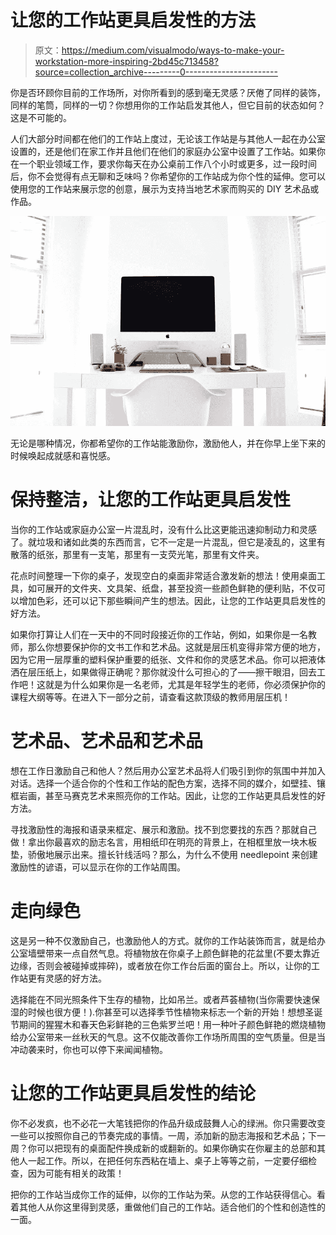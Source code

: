 # 让您的工作站更具启发性的方法

> 原文：<https://medium.com/visualmodo/ways-to-make-your-workstation-more-inspiring-2bd45c713458?source=collection_archive---------0----------------------->

你是否环顾你目前的工作场所，对你所看到的感到毫无灵感？厌倦了同样的装饰，同样的笔筒，同样的一切？你想用你的工作站启发其他人，但它目前的状态如何？这是不可能的。

人们大部分时间都在他们的工作站上度过，无论该工作站是与其他人一起在办公室设置的，还是他们在家工作并且他们在他们的家庭办公室中设置了工作站。如果你在一个职业领域工作，要求你每天在办公桌前工作八个小时或更多，过一段时间后，你不会觉得有点无聊和乏味吗？你希望你的工作站成为你个性的延伸。您可以使用您的工作站来展示您的创意，展示为支持当地艺术家而购买的 DIY 艺术品或作品。

![](img/8760b455493670a913f8a76aed744f84.png)

无论是哪种情况，你都希望你的工作站能激励你，激励他人，并在你早上坐下来的时候唤起成就感和喜悦感。

# 保持整洁，让您的工作站更具启发性

当你的工作站或家庭办公室一片混乱时，没有什么比这更能迅速抑制动力和灵感了。就垃圾和诸如此类的东西而言，它不一定是一片混乱，但它是凌乱的，这里有散落的纸张，那里有一支笔，那里有一支荧光笔，那里有文件夹。

花点时间整理一下你的桌子，发现空白的桌面非常适合激发新的想法！使用桌面工具，如可展开的文件夹、文具架、纸盘，甚至投资一些颜色鲜艳的便利贴，不仅可以增加色彩，还可以记下那些瞬间产生的想法。因此，让您的工作站更具启发性的好方法。

如果你打算让人们在一天中的不同时段接近你的工作站，例如，如果你是一名教师，那么你想要保护你的文书工作和艺术品。这就是层压机变得非常方便的地方，因为它用一层厚重的塑料保护重要的纸张、文件和你的灵感艺术品。你可以把液体洒在层压纸上，如果做得正确呢？那你就没什么可担心的了——擦干眼泪，回去工作吧！这就是为什么如果你是一名老师，尤其是年轻学生的老师，你必须保护你的课程大纲等等。在进入下一部分之前，请查看这款顶级的教师用层压机！

# 艺术品、艺术品和艺术品

想在工作日激励自己和他人？然后用办公室艺术品将人们吸引到你的氛围中并加入对话。选择一个适合你的个性和工作站的配色方案，选择不同的媒介，如壁挂、镶框岩画，甚至马赛克艺术来照亮你的工作站。因此，让您的工作站更具启发性的好方法。

寻找激励性的海报和语录来框定、展示和激励。找不到您要找的东西？那就自己做！拿出你最喜欢的励志名言，用相纸印在明亮的背景上，在相框里放一块木板垫，骄傲地展示出来。擅长针线活吗？那么，为什么不使用 needlepoint 来创建激励性的谚语，可以显示在你的工作站周围。

# 走向绿色

这是另一种不仅激励自己，也激励他人的方式。就你的工作站装饰而言，就是给办公室墙壁带来一点自然气息。将植物放在你桌子上颜色鲜艳的花盆里(不要太靠近边缘，否则会被碰掉或摔碎)，或者放在你工作台后面的窗台上。所以，让你的工作站更有灵感的好方法。

选择能在不同光照条件下生存的植物，比如吊兰。或者芦荟植物(当你需要快速保湿的时候也很方便！).你甚至可以选择季节性植物来标志一个新的开始！想想圣诞节期间的猩猩木和春天色彩鲜艳的三色紫罗兰吧！用一种叶子颜色鲜艳的燃烧植物给办公室带来一丝秋天的气息。这不仅能改善你工作场所周围的空气质量。但是当冲动袭来时，你也可以停下来闻闻植物。

# 让您的工作站更具启发性的结论

你不必发疯，也不必花一大笔钱把你的作品升级成鼓舞人心的绿洲。你只需要改变一些可以按照你自己的节奏完成的事情。一周，添加新的励志海报和艺术品；下一周？你可以把现有的桌面配件换成新的或翻新的。如果你确实在你雇主的总部和其他人一起工作。所以，在把任何东西粘在墙上、桌子上等等之前，一定要仔细检查，因为可能有相关的政策！

把你的工作站当成你工作的延伸，以你的工作站为荣。从您的工作站获得信心。看着其他人从你这里得到灵感，重做他们自己的工作站。适合他们的个性和创造性的一面。